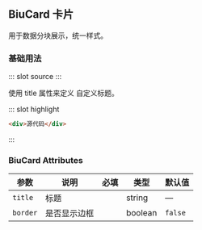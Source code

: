 ## BiuCard 卡片

用于数据分块展示，统一样式。

### 基础用法

<demo-block>
::: slot source
<BiuCardDemo></BiuCardDemo>
:::

使用 title 属性来定义 自定义标题。

::: slot highlight

```html
<div>源代码</div>
```

:::
</demo-block>

### BiuCard Attributes

| 参数     | 说明         | 必填                                | 类型    | 默认值  |
| -------- | ------------ | ----------------------------------- | ------- | ------- |
| `title`  | 标题         | <el-checkbox></el-checkbox>         | string  | —       |
| `border` | 是否显示边框 | <el-checkbox checked></el-checkbox> | boolean | `false` |
